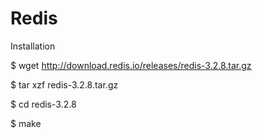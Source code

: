 # Redis

Installation

$ wget http://download.redis.io/releases/redis-3.2.8.tar.gz

$ tar xzf redis-3.2.8.tar.gz

$ cd redis-3.2.8

$ make
